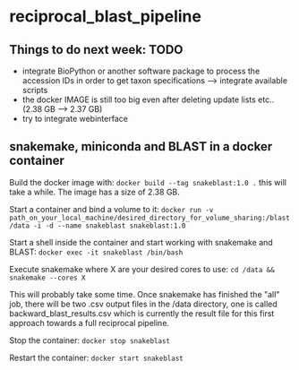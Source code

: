 # reciprocal_blast_pipeline

## Things to do next week: TODO
- integrate BioPython or another software package to process the accession IDs in order to get taxon specifications --> integrate available scripts
- the docker IMAGE is still too big even after deleting update lists etc.. (2.38 GB --> 2.37 GB) 
- try to integrate webinterface

## snakemake, miniconda and BLAST in a docker container
Build the docker image with:
`docker build --tag snakeblast:1.0 .` this will take a while. The image has a size of 2.38 GB. 

Start a container and bind a volume to it:
`docker run -v path_on_your_local_machine/desired_directory_for_volume_sharing:/blast/data -i -d --name snakeblast snakeblast:1.0`

Start a shell inside the container and start working with snakemake and BLAST:
`docker exec -it snakeblast /bin/bash`

Execute snakemake where X are your desired cores to use:
`cd /data && snakemake --cores X `

This will probably take some time. Once snakemake has finished the "all" job, there will be two .csv output files in the /data directory, one is called backward_blast_results.csv which is currently the result file for this first approach towards a full reciprocal pipeline. 

Stop the container:
`docker stop snakeblast`

Restart the container:
`docker start snakeblast`